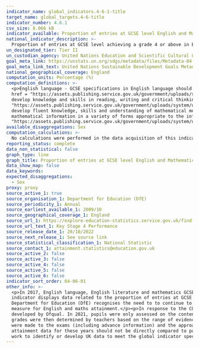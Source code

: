 ```yaml
---
indicator_name: global_indicators.4-6-1-title
target_name: global_targets.4-6-title
indicator_number: 4.6.1
csv_size: 8.066 kB
indicator_available: Proportion of entries at GCSE level English and Mathematics achieving a pass grade
national_indicator_description: >-
  Proportion of entries at GCSE level achieving a grade 4 or above in English Language, English Literature, or Mathematics (since 2016/17) or proportion of entries at GCSE level achieving a grade C or above in English Language, English Literature or Mathematics (2009/10 to 2015/16)
un_designated_tier: Tier II
un_custodian_agency: United Nations Education and Scientific Cultural Organisation - Institute of Statistics (UNESCO-UIS)
goal_meta_link: https://unstats.un.org/sdgs/metadata/files/Metadata-04-06-01.pdf
goal_meta_link_text: United Nations Sustainable Development Goals Metadata (PDF 57.8 KB)
national_geographical_coverage: England
computation_units: Percentage (%)
computation_definitions: >-
  <p>English language - GCSE specifications in English language should ensure students can read fluently and write effectively. Course content should cover critical reading and comprehension, writing, and spoken language. The Department for Education provide more detailed information on <a
  href = "https://assets.publishing.service.gov.uk/government/uploads/system/uploads/attachment_data/file/254497/GCSE_English_language.pdf">English language GCSE subject content and assessment objectives.</a></p><p>English literature - GCSE specifications in English literature should
  develop knowledge and skills in reading, writing and critical thinking. Course content should cover reading comprehension and reading critically, and writing. The Department for Education provide more detailed information on <a href =
  "https://assets.publishing.service.gov.uk/government/uploads/system/uploads/attachment_data/file/254498/GCSE_English_literature.pdf">English literature GCSE subject content and assessment objectives.</a></p><p> Mathematics - GCSE specifications in mathematics should enable students to -
  develop fluent knowledge, skills and understanding of mathematical methods and concepts; acquire, select and apply mathematical techniques to solve problems; reason mathematically, make deductions and inferences and draw conclusions, and; comprehend, interpret and communicate
  mathematical information in a variety of forms appropriate to the information and context. The Department for Education provide more detailed information on <a href =
  "https://assets.publishing.service.gov.uk/government/uploads/system/uploads/attachment_data/file/254441/GCSE_mathematics_subject_content_and_assessment_objectives.pdf">Mathematics GCSE subject content and assessment objectives.</a></p><p>
available_disaggregations: Sex
computation_calculations: >-
  No calculations were performed in the data acquisition of this indicator as appropriate data was readily available in the final format specified by this proxy indicator. For insight into the details of potential calculations, please refer to the original source methodology information.
reporting_status: complete
data_non_statistical: false
graph_type: line
graph_title: Proportion of entries at GCSE level English and Mathematics achieving a pass grade
data_show_map: false
data_keywords:
expected_disaggregations:
  - Sex
proxy: proxy
source_active_1: true
source_organisation_1: Department for Education (DfE)
source_periodicity_1: Annual
source_earliest_available_1: 2009/10
source_geographical_coverage_1: England
source_url_1: https://explore-education-statistics.service.gov.uk/find-statistics/key-stage-4-performance-revised/2021-22
source_url_text_1: Key Stage 4 Performance
source_release_date_1: 20/10/2022
source_next_release_1: See source link
source_statistical_classification_1: National Statistic
source_contact_1: attainment.statistics@education.gov.uk 
source_active_2: false
source_active_3: false
source_active_4: false
source_active_5: false
source_active_6: false
indicator_sort_order: 04-06-01
other_info: >-
  <p>In 2017, English language, English literature and mathematics GCSEs in England were reformed and graded from 9 to 1, with 9 being the highest grade. A grade 4 or above marks a similar achievement to the old grade C or above, the standard for a level 2 qualification.</p><p>This
  indicator displays data related to the proportion of entries at GCSE level English and Mathematics achieving a pass grade, which means the proportion of entries achieving a grade C or above from years 2009/10 to 2015/16 and a grade 4 and above from 2016/17 onwards. However, the
  Department for Education (DfE) recognises the need to to continue to raise standards in English and maths. As such, the DfE class a grade 5 and above in English or maths as a ‘strong pass' and report the percentage of pupils achieving grades 5 or above as its headline school performance
  measure for English and maths attainment.</p><p>In response to the COVID-19 pandemic, summer exams were cancelled in 2020 and 2021. Pupils scheduled to sit GCSE and A/AS level exams in 2020 were awarded either a centre assessment grade (CAG) or their calculated grade using a model
  developed by Ofqual. In 2021, pupils were only assessed on the content they had been taught for each course and schools were given flexibility to decide how to assess their pupils’ performance, for example, through mock exams, class tests, and non-exam assessment already completed. GCSE
  grades were then determined by teachers based on the range of evidence available and they are referred to as teacher-assessed grades, or TAGs.</p><p>The 2021/22 academic year saw the return of the summer exam series. As part of the transition back to the summer exam series, adaptations
  were made to the exams (including advance information) and the approach to grading for 2022 exams broadly reflected a midpoint between results in 2019 and 2021.</p><p>The changes to the way GCSE grades were awarded in 2019/20 and 2020/21 (with CAGs and TAGs replacing exams) mean pupil
  attainment data for these years should not be directly compared to pupil attainment data from any other years for the purposes of measuring year on year changes in pupil performance.</p><p> This indicator is being used as an approximation of the UN SDG Indicator. Where possible, we will
  work to identify or develop UK data to meet the global indicator specification. This indicator has not been identified in collaboration with topic experts.
---
```

